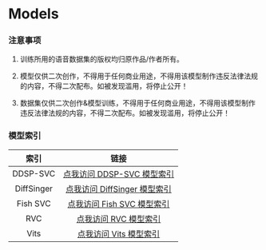 # Models
### 注意事项

1. 训练所用的语音数据集的版权均归原作品/作者所有。
2. 模型仅供二次创作，不得用于任何商业用途，不得用该模型制作违反法律法规的内容，不得二次配布。如被发现滥用，将停止公开！

3. 数据集仅供二次创作&模型训练，不得用于任何商业用途，不得用该模型制作违反法律法规的内容，不得二次配布。如被发现滥用，将停止公开！

### 模型索引

|    索引    |                          链接                          |
| :--------: | :----------------------------------------------------: |
|  DDSP-SVC  |   [点我访问 DDSP-SVC 模型索引](./DDSP-SVC/README.md)   |
| DiffSinger | [点我访问 DiffSinger 模型索引](./DiffSinger/README.md) |
|  Fish SVC  |   [点我访问 Fish SVC 模型索引](./Fish-SVC/README.md)   |
|    RVC     |        [点我访问 RVC 模型索引](./RVC/README.md)        |
|    Vits    |       [点我访问 Vits 模型索引](./Vits/README.md)       |

